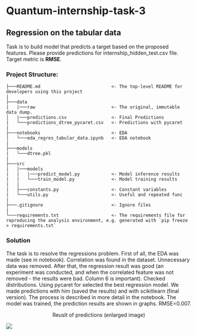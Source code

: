 # Quantum-internship-task-3
## Regression on the tabular data

Task is to build model that predicts a target based on the proposed features. Please provide predictions for internship_hidden_test.csv file. Target metric is **RMSE**.
### Project Structure:
```
├───README.md                           <- The top-level README for developers using this project
|
├───data                                
|   |───raw                             <- The original, immutable data dump.
│   |───predictions.csv                 <- Final Predictions
|   └───predictions_dtree_pycaret.csv   <- Predictions with pycaret
|
├───notebooks                           <- EDA
│   └───eda_regres_tabular_data.ipynb   <- EDA notebook
|
├───models                              
|   └───dtree.pkl
|
├───src
|   |───models
|   |   |───predict_model.py            <- Model inference results                   
|   |   └───train_model.py              <- Model training results
|   |
|   ├───constants.py                    <- Constant variables
|   └───utils.py                        <- Useful and repeated func
|
├───.gitignore                          <- Ignore files
|
└───requirements.txt                    <- The requirements file for reproducing the analysis environment, e.g. generated with `pip freeze > requirements.txt`
```
### Solution
The task is to resolve the regressions problem. First of all, the EDA was made (see in notebook). Correlation was found in the dataset. Unnecessary data was removed. After that, the regression result was good (an experiment was conducted, and when the correlated feature was not removed - the results were bad. Column 6 is important). Checked distributions. Using pycaret for selected the best regression model. We made predictions with him (saved the results) and with scikitlearn (final version). The process is described in more detail in the notebook. The model was trained, the prediction results are shown in graphs. RMSE=0.007.

<center>Reuslt of predictions (enlarged image)</center>

![](res.jpg)